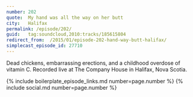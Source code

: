 ```yaml
---
number: 202
quote:  My hand was all the way on her butt
city:   Halifax
permalink: /episode/202/
guid:   tag:soundcloud,2010:tracks/185615804
redirect_from:  /2015/01/episode-202-hand-way-butt-halifax/
simplecast_episode_id: 27710
---
```

Dead chickens, embarrassing erections, and a childhood overdose of vitamin C. Recorded live at The Company House in Halifax, Nova Scotia.

{% include boilerplate_episode_links.md number=page.number %}
{% include social.md number=page.number %}